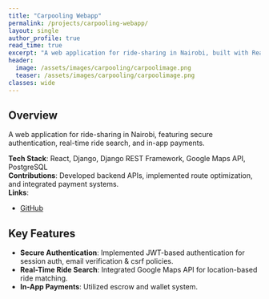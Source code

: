 ```yaml
---
title: "Carpooling Webapp"
permalink: /projects/carpooling-webapp/
layout: single
author_profile: true
read_time: true
excerpt: "A web application for ride-sharing in Nairobi, built with React, Django, and Google Maps API."
header:
  image: /assets/images/carpooling/carpoolimage.png
  teaser: /assets/images/carpooling/carpoolimage.png
classes: wide
---
```


## Overview
A web application for ride-sharing in Nairobi, featuring secure authentication, real-time ride search, and in-app payments.

**Tech Stack**: React, Django, Django REST Framework, Google Maps API, PostgreSQL  
**Contributions**: Developed backend APIs, implemented route optimization, and integrated payment systems.  
**Links**:  
- [GitHub](https://github.com/theeduke/carpool)
<!-- - [Live Demo](https://example.com/carpooling) *(replace with actual link if available)*  -->

## Key Features
- **Secure Authentication**: Implemented JWT-based authentication for session auth, email verification & csrf policies.
- **Real-Time Ride Search**: Integrated Google Maps API for location-based ride matching.
- **In-App Payments**: Utilized escrow and wallet system.


